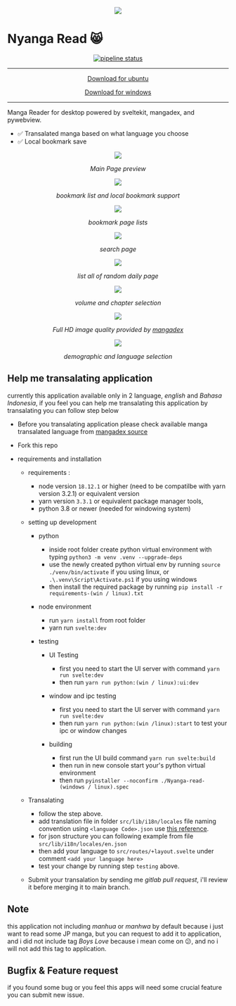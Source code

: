 <p align="center">
  <img src="./docs/images/logo.png" />
</p>

# Nyanga Read 😸

<p align="center">
  <a href="https://gitlab.com/IDNatte/Nyanga-Read/-/pipelines"><img alt="pipeline status" src="https://gitlab.com/IDNatte/Nyanga-Read/badges/experimental/pipeline.svg?key_text=Build" /></a>
</p>

---

<p align="center"><a href="https://idnatte.github.io/Nyanga-Read/nyanga-ubuntu/Nyanga-Read">Download for ubuntu</a></p>

<p align="center"><a href="https://idnatte.github.io/Nyanga-Read/nyanga-window/Nyanga-Read-window.exe">Download  for windows</a></p>

---

Manga Reader for desktop powered by sveltekit, mangadex, and pywebview.

- ✅ Transalated manga based on what language you choose
- ✅ Local bookmark save
<p align="center">
  <img src="./docs/images/main.png" />
</p>
<p align="center"><i>Main Page preview</i></p>

<p align="center">
  <img src="./docs/images/my-bookmarks.png" />
</p>
<p align="center"><i>bookmark list and local bookmark support</i></p>

<p align="center">
  <img src="./docs/images/my-bookmark-page.png" />
</p>
<p align="center"><i>bookmark page lists</i></p>

<p align="center">
  <img src="./docs/images/search-page.png" />
</p>
<p align="center"><i>search page</i></p>

<p align="center">
  <img src="./docs/images/daily-page.png" />
</p>
<p align="center"><i>list all of random daily page</i></p>

<p align="center">
  <img src="./docs/images/detail-page.png" />
</p>
<p align="center"><i>volume and chapter selection</i></p>

<p align="center">
  <img src="./docs/images/read-image.png" />
</p>
<p align="center"><i>Full HD image quality provided by <a href="https://mangadex.org">mangadex</a></i></p>

<p align="center">
  <img src="./docs/images/settings.png" />
</p>
<p align="center"><i>demographic and language selection</i></p>

## Help me transalating application

currently this application available only in 2 language, _english_ and _Bahasa Indonesia_, if you feel you can help me transalating this application by transalating you can follow step below

- Before you transalating application please check available manga transalated language from [mangadex source](https://api.mangadex.org/docs/static-data/)
- Fork this repo
- requirements and installation

  - requirements :
    - node version `18.12.1` or higher (need to be compatilbe with yarn version 3.2.1) or equivalent version
    - yarn version `3.3.1` or equivalent package manager tools,
    - python 3.8 or newer (needed for windowing system)
  - setting up development

    - python

      - inside root folder create python virtual environment with typing `python3 -m venv .venv --upgrade-deps`
      - use the newly created python virtual env by running `source ./venv/bin/activate` if you using linux, or `.\.venv\Script\Activate.ps1` if you using windows
      - then install the required package by running `pip install -r requirements-(win / linux).txt`

    - node environment

      - run `yarn install` from root folder
      - yarn run `svelte:dev`

    - testing

      - UI Testing

        - first you need to start the UI server with command `yarn run svelte:dev`
        - then run `yarn run python:(win / linux):ui:dev`

      - window and ipc testing

        - first you need to start the UI server with command `yarn run svelte:dev`
        - then run `yarn run python:(win /linux):start` to test your ipc or window changes

      - building
        - first run the UI build command `yarn run svelte:build`
        - then run in new console start your's python virtual environment
        - then run `pyinstaller --noconfirm ./Nyanga-read-(windows / linux).spec`

  - Transalating

    - follow the step above.
    - add translation file in folder `src/lib/i18n/locales` file naming convention using `<language Code>.json` use [this reference](https://www.w3docs.com/learn-html/html-language-codes.html).
    - for json structure you can following example from file `src/lib/i18n/locales/en.json`
    - then add your language to `src/routes/+layout.svelte` under comment `<add your language here>`
    - test your change by running step `testing` above.

  - Submit your transalation by sending me _gitlab pull request_, i'll review it before merging it to main branch.

## Note

this application not including _manhua_ or _manhwa_ by default because i just want to read some JP manga, but you can request to add it to application, and i did not include tag _Boys Love_ because i mean come on 😕, and no i will not add this tag to application.

## Bugfix & Feature request

if you found some bug or you feel this apps will need some crucial feature you can submit new issue.
